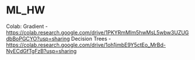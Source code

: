 # ML_HW
Colab:
Gradient - https://colab.research.google.com/drive/1PKYRmMIm5hwMsL5wbw3UZUGdbBoPGCYO?usp=sharing
Decision Trees - https://colab.research.google.com/drive/1oh1jmbE9Y5ctEo_MrBd-NyECdGfTgFzB?usp=sharing
